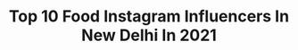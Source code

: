 ---
title: Top 10 Food Instagram Influencers In New Delhi In 2021
description: >-
  Find top food Instagram influencers in New Delhi in 2021. Most popular hashtags: #delhi #food #homemade #delhidiaries.
platform: Instagram
hits: 111
text_top: Identify the top-rated Instagram influencers on inBeat.
text_bottom: Our platform holds 111 Instagram influencers like this in New Delhi, India for you to connect with.
profiles:
  - username: "thesoleposer"
    fullname: >-
      Chahat Anand
    bio: >-
      Food . Lifestyle New Delhi thesoleposer@gmail.com Chocolate icecream recipe 👇
    location: "India"
    followers: 38745
    engagement: 88
    commentsToLikes: 0.078827
    id: ck9wdcycjf3dh0j783si5aild
    verified: false
    hashtags: "#popcorn, #smile, #recipes, #foodie"
  - username: "bhukkad_ghummkkad"
    fullname: >-
      Tom & Jerry Searching food
    bio: >-
      📍New Delhi Food 👩‍🍳 || Travel 🌍|| Lifestyle 💃🏼 DM/Email for Collab,Invites,Events & Promotion Use #bhukkad_ghummkkad to get featured ❣️
    location: "India"
    followers: 6879
    engagement: 828
    commentsToLikes: 0.205713
    id: ckap1ygsrwlzu0i78xz08fo33
    verified: false
    hashtags: "#homemade, #foodcoma, #delhifoodblogger, #tasty"
  - username: "foodiesince96"
    fullname: >-
      MEHAK DHAWAN 💕
    bio: >-
      24 Delhi, India 🇮🇳 RAB RAKHA🙏 KARMA🧿 “Whoever is trying to bring U down is below U” Food, Recipes & Travel 🍕✈️ #foodiesince96 💌 - rsmehak@ymail.com
    location: "India"
    followers: 253682
    engagement: 189
    commentsToLikes: 0.026974
    id: ck13b1b3gt79v0i193jiy79e4
    verified: false
    hashtags: "#foodstagram, #foodphoto, #delhi, #foodphotography"
  - username: "kohlihimansh"
    fullname: >-
      Himansh Kohli
    bio: >-
      Actor | Dreamer | Chaser 🎭 🤴🏻 🥇 It is so simple to be happy but it is so difficult to be simple Mail 📩 enquiry.himansh@gmail.com
    location: "India"
    followers: 1030341
    engagement: 455
    commentsToLikes: 0.013724
    id: ck8sy3e5rjlgm0j784afwa6cm
    verified: true
    hashtags: "#friyay, #friday, #himanshkohli, #weekends"
  - username: "eat_therapyy"
    fullname: >-
      Eat Therapy by Astha Gaur
    bio: >-
      Sharing my 'Stories of Food' Content Creator✍️ 📍New Delhi, India DM/Email for collaborations! ➡️Use #eattherapyy ✨ GOOGLE 7️⃣ ZOMATO 8️⃣ YouTube⬇️
    location: "India"
    followers: 17310
    engagement: 353
    commentsToLikes: 0.151518
    id: ckap5bm5bay2r0i78d3zys1o3
    verified: false
    hashtags: "#delhistreet, #cookwidcare, #streetfoodindia, #bhukkadbros"
  - username: "whaaatislife"
    fullname: >-
      Gurleen Bedi- Delhi FOOD BLOG
    bio: >-
      📍New Delhi 🍕 Food Blogger, Content Creator, Lifestyle 📧whaaatislife.food@gmail.com 🤩New Recipe Video EVERY SATURDAY!
    location: "India"
    followers: 82115
    engagement: 386
    commentsToLikes: 0.014031
    id: ck5c79z7l74hg0i112oza5xap
    verified: false
    hashtags: "#delhidiaries, #shotoniphone, #cheesy, #foodbossindia"
  - username: "_adatewithlife_"
    fullname: >-
      Bhawna Mehta
    bio: >-
      “One of the greatest joys of life is its wondrous unpredictability” Lifestyle and Food content creator🌸 . 📩: adatewithlife22@gmail.com
    location: "India"
    followers: 91157
    engagement: 150
    commentsToLikes: 0.015155
    id: ck1382awde5w20i19r6qm7oww
    verified: false
    hashtags: "#homemade, #instamood, #reels, #indianfood"
  - username: "rishabh_singhal_official"
    fullname: >-
      R I S H A B H  S I N G H A L🔥
    bio: >-
      24 || traveller || fashionblogger🔥|| Influencer📷🎥 📩Email:- rishabh@phono.mobi **DM FOR FITNESS TRANSFORMATION ✌️✌️🔥
    location: "India"
    followers: 23191
    engagement: 420
    commentsToLikes: 0.051279
    id: ckap25z5kxiko0i786bxoyqz5
    verified: false
    hashtags: "#thailife, #instadaily, #increadibleindia, #looks"
  - username: "delhikikhansahiba_"
    fullname: >-
      Delhi Ki Khan Sahiba
    bio: >-
      Travel •Architecture •Fashion •Lifestyle •Food DM for promotion/collaboration #Delhikikhansahiba 📍New Delhi, India 💌delhikikhansahiba@gmail.com
    location: "India"
    followers: 2687
    engagement: 1430
    commentsToLikes: 0.113150
    id: ckaos2pa7pw740i784xphng2p
    verified: false
    hashtags: "#europe, #architecturephoto, #indiadiaries, #jaanekyadikhjaaye"
  - username: "stylefashionetc"
    fullname: >-
      Srishti S Bhatia (Srish)
    bio: >-
      Style Fashion Etc™[Est. 2010] Fashion • Beauty • Lifestyle • Food @SFEkitchen ✉ srish@stylefashionetc.com📍New Delhi
    location: "India"
    followers: 200060
    engagement: 54
    commentsToLikes: 0.041148
    id: ck5bx6qd0n3xh0i11e0tsk3ji
    verified: false
    hashtags: "#cooking, #healthy, #healthyrecipes, #easyrecipe"
---